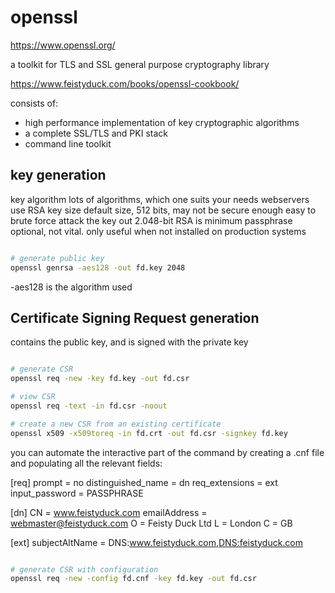 # openssl

https://www.openssl.org/

a toolkit for TLS and SSL
general purpose cryptography library

https://www.feistyduck.com/books/openssl-cookbook/

consists of:
* high performance implementation of key cryptographic algorithms
* a complete SSL/TLS and PKI stack
* command line toolkit

## key generation

key algorithm
  lots of algorithms, which one suits your needs
  webservers use RSA
key size
  default size, 512 bits, may not be secure enough
  easy to brute force attack the key out
  2.048-bit RSA is minimum
passphrase
  optional, not vital.
  only useful when not installed on production systems

```bash

# generate public key
openssl genrsa -aes128 -out fd.key 2048

```

-aes128 is the algorithm used

## Certificate Signing Request generation

contains the public key, and is signed with the private key

```bash

# generate CSR
openssl req -new -key fd.key -out fd.csr

# view CSR
openssl req -text -in fd.csr -noout

# create a new CSR from an existing certificate
openssl x509 -x509toreq -in fd.crt -out fd.csr -signkey fd.key
```

you can automate the interactive part of the command by creating a .cnf file and populating all the relevant fields:

[req]
prompt = no
distinguished_name = dn
req_extensions = ext
input_password = PASSPHRASE

[dn]
CN = www.feistyduck.com
emailAddress = webmaster@feistyduck.com
O = Feisty Duck Ltd
L = London
C = GB

[ext]
subjectAltName = DNS:www.feistyduck.com,DNS:feistyduck.com

```bash

# generate CSR with configuration
openssl req -new -config fd.cnf -key fd.key -out fd.csr

```
